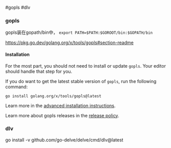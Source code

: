 #gopls #dlv
### gopls
gopls装在gopath/bin中， `export PATH=$PATH:$GOROOT/bin:$GOPATH/bin`

https://pkg.go.dev/golang.org/x/tools/gopls#section-readme
#### Installation

For the most part, you should not need to install or update `gopls`. Your editor should handle that step for you.

If you do want to get the latest stable version of `gopls`, run the following command:

```
go install golang.org/x/tools/gopls@latest
```

Learn more in the [advanced installation instructions](https://cs.opensource.google/go/x/tools/+/gopls/v0.14.2:gopls/doc/advanced.md).

Learn more about gopls releases in the [release policy](https://cs.opensource.google/go/x/tools/+/gopls/v0.14.2:gopls/doc/releases.md).

### dlv
go install -v github.com/go-delve/delve/cmd/dlv@latest